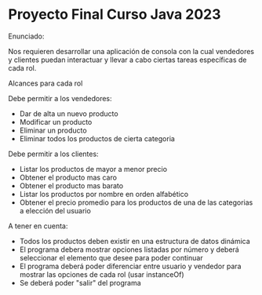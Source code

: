 # Proyecto Final Curso Java 2023

Enunciado:

Nos requieren desarrollar una aplicación de consola con la cual vendedores y clientes puedan interactuar y llevar a cabo ciertas tareas específicas de cada rol.

Alcances para cada rol


Debe permitir a los vendedores:

- Dar de alta un nuevo producto
- Modificar un producto
- Eliminar un producto
- Eliminar todos los productos de cierta categoria

Debe permitir a los clientes:

- Listar los productos de mayor a menor precio
- Obtener el producto mas caro
- Obtener el producto mas barato
- Listar los productos por nombre en orden alfabético
- Obtener el precio promedio para los productos de una de las categorias a elección del usuario

A tener en cuenta:

- Todos los productos deben existir en una estructura de datos dinámica
- El programa debera mostrar opciones listadas por número y deberá seleccionar el elemento que desee para poder continuar
- El programa deberá poder diferenciar entre usuario y vendedor para mostrar las opciones de cada rol (usar instanceOf)
- Se deberá poder "salir" del programa


